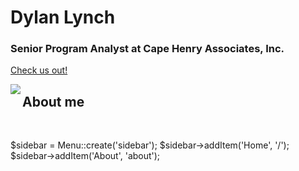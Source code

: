 # **Dylan Lynch**
### Senior Program Analyst at Cape Henry Associates, Inc. 
[Check us out!](https://cape-henry.com/)

<img align="left" src="https://github.com/dylanomics/dylanomics.github.io/raw/main/headshot.png">

## About me

<br clear="left"/>

$sidebar = Menu::create('sidebar');
$sidebar->addItem('Home',  '/');
$sidebar->addItem('About', 'about');





     
